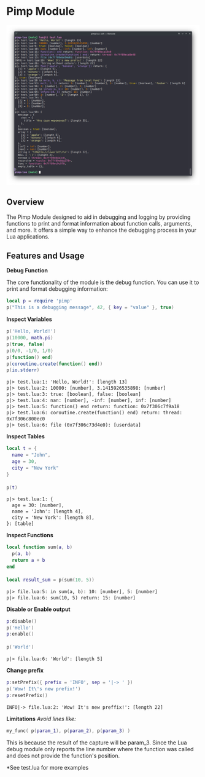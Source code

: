 # Pimp Module
![Screenshot](https://github.com/uriid1/scrfmp/blob/main/pimp/pimp.png)

## Overview
The Pimp Module designed to aid in debugging and logging by providing functions to print and format information about function calls, arguments, and more. It offers a simple way to enhance the debugging process in your Lua applications.

## Features and Usage
**Debug Function**

The core functionality of the module is the debug function. You can use it to print and format debugging information:

```lua
local p = require 'pimp'
p("This is a debugging message", 42, { key = "value" }, true)
```

**Inspect Variables**
```lua
p('Hello, World!')
p(10000, math.pi)
p(true, false)
p(0/0, -1/0, 1/0)
p(function() end)
p(coroutine.create(function() end))
p(io.stderr)
```
```
p|> test.lua:1: 'Hello, World!': [length 13]
p|> test.lua:2: 10000: [number], 3.1415926535898: [number]
p|> test.lua:3: true: [boolean], false: [boolean]
p|> test.lua:4: nan: [number], -inf: [number], inf: [number]
p|> test.lua:5: function() end return: function: 0x7f306c7f9a18
p|> test.lua:6: coroutine.create(function() end) return: thread: 0x7f306c800ec0
p|> test.lua:6: file (0x7f306c73d4e0): [userdata]
```

**Inspect Tables**
```lua
local t = {
  name = "John",
  age = 30,
  city = "New York"
}

p(t)
```
```
p|> test.lua:1: {
  age = 30: [number],
  name = 'John': [length 4],
  city = 'New York': [length 8],
}: [table]
```

**Inspect Functions**
```lua
local function sum(a, b)
  p(a, b)
  return a + b
end

local result_sum = p(sum(10, 5))
```
```
p|> file.lua:5: in sum(a, b): 10: [number], 5: [number]
p|> file.lua:6: sum(10, 5) return: 15: [number]
```

**Disable or Enable output**
```lua
p:disable()
p('Hello')
p:enable()

p('World')
```
```
p|> file.lua:6: 'World': [length 5]
```

**Change prefix**
```lua
p:setPrefix({ prefix = 'INFO', sep = '|-> ' })
p('Wow! It\'s new prefix!')
p:resetPrefix()
```
```
INFO|-> file.lua:2: 'Wow! It's new preffix!': [length 22]
```

**Limitations**
*Avoid lines like:*
```lua
my_func( p(param_1), p(param_2), p(param_3) )
```
This is because the result of the capture will be param_3. Since the Lua debug module only reports the line number where the function was called and does not provide the function's position.

*See test.lua for more examples
